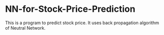 # NN-for-Stock-Price-Prediction
This is a program to predict stock price. It uses back propagation algorithm of Neutral Network.
